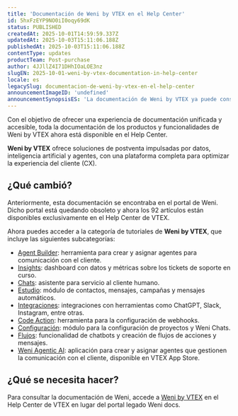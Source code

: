 ```yaml
---
title: 'Documentación de Weni by VTEX en el Help Center'
id: 5hxFzEYP9NO0iI0oqy69dK
status: PUBLISHED
createdAt: 2025-10-01T14:59:59.337Z
updatedAt: 2025-10-03T15:11:06.188Z
publishedAt: 2025-10-03T15:11:06.188Z
contentType: updates
productTeam: Post-purchase
author: 4JJllZ4I71DHhIOaLOE3nz
slugEN: 2025-10-01-weni-by-vtex-documentation-in-help-center
locale: es
legacySlug: documentacion-de-weni-by-vtex-en-el-help-center
announcementImageID: 'undefined'
announcementSynopsisES: 'La documentación de Weni by VTEX ya puede consultarse en el Help Center.'
---
```


Con el objetivo de ofrecer una experiencia de documentación unificada y accesible, toda la documentación de los productos y funcionalidades de Weni by VTEX ahora está disponible en el Help Center.

**Weni by VTEX** ofrece soluciones de postventa impulsadas por datos, inteligencia artificial y agentes, con una plataforma completa para optimizar la experiencia del cliente (CX).

## ¿Qué cambió?
Anteriormente, esta documentación se encontraba en el portal de Weni. Dicho portal está quedando obsoleto y ahora los 92 artículos están disponibles exclusivamente en el Help Center de VTEX.

Ahora puedes acceder a la categoría de tutoriales de **Weni by VTEX**, que incluye las siguientes subcategorías:
- [Agent Builder](/es/subcategory/agent-builder--3TASbcSqDuDZwmgDLc0O5I): herramienta para crear y asignar agentes para comunicación con el cliente.
- [Insights](/es/subcategory/insights--13xAeqd2qH34rW2VHBXuWh): dashboard con datos y métricas sobre los tickets de soporte en curso.
- [Chats](/es/subcategory/chats--6Jkw23mYV23p4V33O1Hjdh): asistente para servicio al cliente humano.
- [Estudio](/es/subcategory/studio--2kZMtDveyKwicJ6Hs8s2yN): módulo de contactos, mensajes, campañas y mensajes automáticos.
- [Integraciones](/es/subcategory/weni-integrations--7e9LaCixVcvflzgWkxlftd): integraciones con herramientas como ChatGPT, Slack, Instagram, entre otras. 
- [Code Action](/es/subcategory/code-action--3q6HjVqNcRNNZttPAV93wi): herramienta para la configuración de webhooks.
- [Configuración](/es/subcategory/configuracoes-weni--119WfAe6xGl5c0S1hLdHRQ): módulo para la configuración de proyectos y Weni Chats.
- [Flujos](/es/subcategory/fluxos--hXGU8pFfABVFIg724zWBN): funcionalidad de chatbots y creación de flujos de acciones y mensajes.
- [Weni Agentic AI](/es/subcategory/weni-agentic-ai--7BtmQ6zk6O7VJ7QumXJEiM): aplicación para crear y asignar agentes que gestionen la comunicación con el cliente, disponible en VTEX App Store.

## ¿Qué se necesita hacer?
Para consultar la documentación de Weni, accede a [Weni by VTEX](/es/tutorial/--531cHtUCUi3puRXNDmKziw) en el Help Center de VTEX en lugar del portal legado Weni docs.

